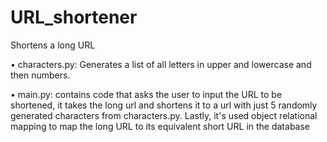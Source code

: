 # URL_shortener
Shortens a long URL

• characters.py: Generates a list of all letters in upper and lowercase and then numbers.

• main.py: contains code that asks the user to input the URL to be shortened, it takes the long url and shortens it to a url with just 5 randomly generated characters from characters.py. Lastly, it's used object relational mapping to map the long URL to its equivalent short URL in the database  
